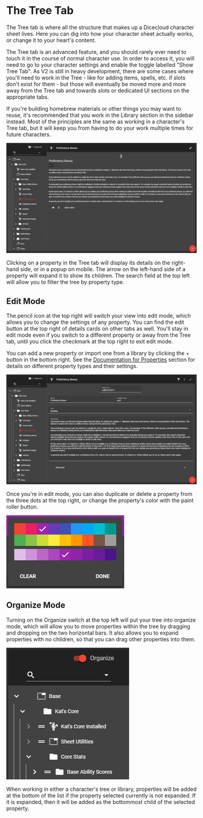 # The Tree Tab

The Tree tab is where all the structure that makes up a Dicecloud character sheet lives. Here you can dig into how your character sheet actually works, or change it to your heart's content.

<p class="hint danger">
The Tree tab is an advanced feature, and you should rarely ever need to touch it in the course of normal character use. In order to access it, you will need to go to your character settings and enable the toggle labelled "Show Tree Tab". As V2 is still in heavy development, there are some cases where you'll need to work in the Tree - like for adding items, spells, etc. if slots don't exist for them - but those will eventually be moved more and more away from the Tree tab and towards slots or dedicated UI sections on the appropriate tabs.
</p>

<p class="hint info">
If you're building homebrew materials or other things you may want to reuse, it's recommended that you work in the Library section in the sidebar instead. Most of the principles are the same as working in a character's Tree tab, but it will keep you from having to do your work multiple times for future characters.
</p>

![The Tree tab for an example character, open to the Proficiency Bonus attribute.](<../.gitbook/assets/image (8) (2).png>)

Clicking on a property in the Tree tab will display its details on the right-hand side, or in a popup on mobile. The arrow on the left-hand side of a property will expand it to show its children. The search field at the top left will allow you to filter the tree by property type.

## Edit Mode

The pencil icon at the top right will switch your view into edit mode, which allows you to change the settings of any property. You can find the edit button at the top right of details cards on other tabs as well. You'll stay in edit mode even if you switch to a different property or away from the Tree tab, until you click the checkmark at the top right to exit edit mode.

You can add a new property or import one from a library by clicking the + button in the bottom right. See the [Documentation for Properties](../documentation-for-properties/action.md) section for details on different property types and their settings.

![The edit view for the Proficiency Bonus attribute from the first example.](<../.gitbook/assets/image (19) (1).png>)

Once you're in edit mode, you can also duplicate or delete a property from the three dots at the top right, or change the property's color with the paint roller button.

![The property color picker.](<../.gitbook/assets/image (22) (1).png>)

## Organize Mode

Turning on the Organize switch at the top left will put your tree into organize mode, which will allow you to move properties within the tree by dragging and dropping on the two horizontal bars. It also allows you to expand properties with no children, so that you can drag other properties into them.

![The top of the tree from the example in Organize mode.](<../.gitbook/assets/image (21) (1).png>)

<p class="hint info">
When working in either a character's tree or library, properties will be added at the bottom of the list if the property selected currently is not expanded. If it is expanded, then it will be added as the bottommost child of the selected property.
</p>
